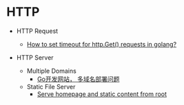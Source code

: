 # HTTP

* HTTP Request
  * [How to set timeout for http.Get() requests in golang?](http://stackoverflow.com/questions/16895294/how-to-set-timeout-for-http-get-requests-in-golang)

* HTTP Server
  * Multiple Domains 
      * [Go开发网站， 多域名部署问题](https://segmentfault.com/q/1010000000146140)
  * Static File Server
      * [Serve homepage and static content from root](http://stackoverflow.com/questions/14086063/serve-homepage-and-static-content-from-root)